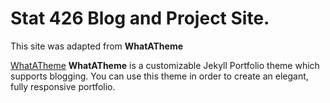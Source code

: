 # Stat 426 Blog and Project Site.  

This site was adapted from **WhatATheme**

[WhatATheme](https://github.com/thedevslot/WhatATheme)
**WhatATheme** is a customizable Jekyll Portfolio theme which supports blogging. You can use this theme in order to create an elegant, fully responsive portfolio.
